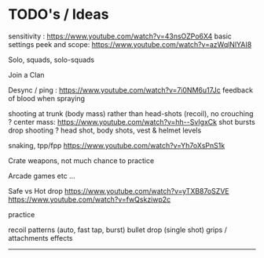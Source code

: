 # TODO's / Ideas

sensitivity : https://www.youtube.com/watch?v=43nsOZPo6X4
basic settings
peek and scope: https://www.youtube.com/watch?v=azWqlNlYAI8

Solo, squads, solo-squads

Join a Clan

Desync / ping : https://www.youtube.com/watch?v=7i0NM6u17Jc
feedback of blood when spraying

shooting at trunk (body mass) rather than head-shots (recoil), no crouching ?
center mass: https://www.youtube.com/watch?v=hh--SvIgxCk
shot bursts
drop shooting ?
head shot, body shots, vest & helmet levels

snaking, tpp/fpp
https://www.youtube.com/watch?v=Yh7oXsPnS1k

Crate weapons, not much chance to practice

Arcade games etc …

Safe vs Hot drop
https://www.youtube.com/watch?v=yTXB87oSZVE
https://www.youtube.com/watch?v=fwQskziwp2c

practice

recoil patterns (auto, fast tap, burst)
bullet drop (single shot)
grips / attachments effects

---
